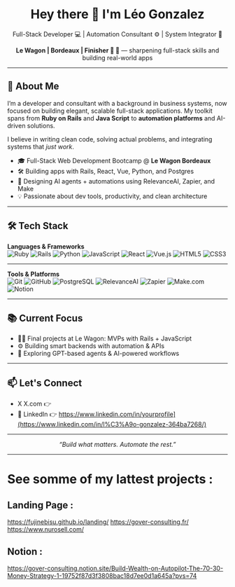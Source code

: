 <h1 align="center">Hey there 👋 I'm Léo Gonzalez</h1>
<p align="center">
  Full-Stack Developer 💻 | Automation Consultant ⚙️ | System Integrator 🧩  
</p>
<p align="center">
  <strong>Le Wagon | Bordeaux | Finisher 🏁 </strong> 🚀 — sharpening full-stack skills and building real-world apps
</p>

---

##  🔎 About Me

I’m a developer and consultant with a background in business systems, now focused on building elegant, scalable full-stack applications. My toolkit spans from **Ruby on Rails** and **Java Script** to **automation platforms** and AI-driven solutions.

I believe in writing clean code, solving actual problems, and integrating systems that *just work*.

- 🎓 Full-Stack Web Development Bootcamp @ **Le Wagon Bordeaux**
- 🛠 Building apps with Rails, React, Vue, Python, and Postgres
- 🤖 Designing AI agents + automations using RelevanceAI, Zapier, and Make
- 💡 Passionate about dev tools, productivity, and clean architecture

---

## 🛠 Tech Stack

**Languages & Frameworks**  
![Ruby](https://img.shields.io/badge/-Ruby-CC342D?logo=ruby&logoColor=white)
![Rails](https://img.shields.io/badge/-Ruby_on_Rails-CC0000?logo=rubyonrails&logoColor=white)
![Python](https://img.shields.io/badge/-Python-3776AB?logo=python&logoColor=white)
![JavaScript](https://img.shields.io/badge/-JavaScript-F7DF1E?logo=javascript&logoColor=000)
![React](https://img.shields.io/badge/-React-61DAFB?logo=react&logoColor=000)
![Vue.js](https://img.shields.io/badge/-Vue.js-4FC08D?logo=vue.js&logoColor=white)
![HTML5](https://img.shields.io/badge/-HTML5-E34F26?logo=html5&logoColor=white)
![CSS3](https://img.shields.io/badge/-CSS3-1572B6?logo=css3&logoColor=white)

---

**Tools & Platforms**  
![Git](https://img.shields.io/badge/-Git-F05032?logo=git&logoColor=white)
![GitHub](https://img.shields.io/badge/-GitHub-181717?logo=github&logoColor=white)
![PostgreSQL](https://img.shields.io/badge/-PostgreSQL-336791?logo=postgresql&logoColor=white)
![RelevanceAI](https://img.shields.io/badge/-RelevanceAI-blueviolet)
![Zapier](https://img.shields.io/badge/-Zapier-FE4C1C?logo=zapier&logoColor=white)
![Make.com](https://img.shields.io/badge/-Make-1DA1F2?logo=make&logoColor=white)
![Notion](https://img.shields.io/badge/-Notion-000000?logo=notion&logoColor=white)

---

## 📚 Current Focus

- 👨‍💻 Final projects at Le Wagon: MVPs with Rails + JavaScript
- ⚙️ Building smart backends with automation & APIs
- 🧠 Exploring GPT-based agents & AI-powered workflows

---

## 📫 Let's Connect
- X X.com 👉 
- 💼 LinkedIn 👉 https://www.linkedin.com/in/yourprofile](https://www.linkedin.com/in/l%C3%A9o-gonzalez-364ba7268/)
---

<p align="center">
  <i>“Build what matters. Automate the rest.”</i>
</p>

---
# See somme of my lattest projects :
## Landing Page :
https://fujinebisu.github.io/landing/
https://gover-consulting.fr/
https://www.nurosell.com/

## Notion :
https://gover-consulting.notion.site/Build-Wealth-on-Autopilot-The-70-30-Money-Strategy-1-19752f87d3f3808bac18d7ee0d1a645a?pvs=74
